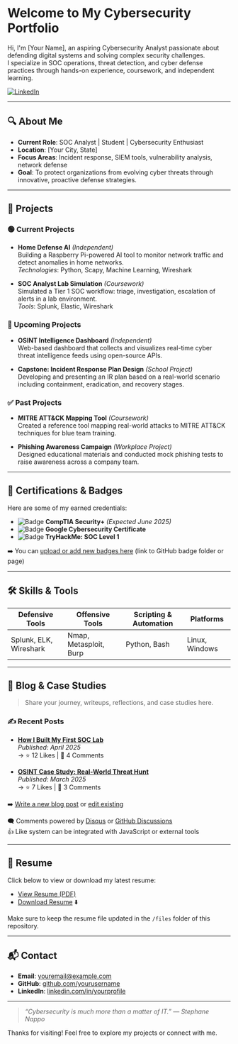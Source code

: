 # Welcome to My Cybersecurity Portfolio

Hi, I'm [Your Name], an aspiring Cybersecurity Analyst passionate about defending digital systems and solving complex security challenges.  
I specialize in SOC operations, threat detection, and cyber defense practices through hands-on experience, coursework, and independent learning.

[![LinkedIn](https://img.shields.io/badge/LinkedIn-Connect-blue)](https://www.linkedin.com/in/yourprofile)

---

## 🔍 About Me

- **Current Role**: SOC Analyst | Student | Cybersecurity Enthusiast  
- **Location**: [Your City, State]  
- **Focus Areas**: Incident response, SIEM tools, vulnerability analysis, network defense  
- **Goal**: To protect organizations from evolving cyber threats through innovative, proactive defense strategies.

---

## 🚧 Projects

### 🟢 Current Projects
- **Home Defense AI** *(Independent)*  
  Building a Raspberry Pi-powered AI tool to monitor network traffic and detect anomalies in home networks.  
  _Technologies_: Python, Scapy, Machine Learning, Wireshark  

- **SOC Analyst Lab Simulation** *(Coursework)*  
  Simulated a Tier 1 SOC workflow: triage, investigation, escalation of alerts in a lab environment.  
  _Tools_: Splunk, Elastic, Wireshark

### 📅 Upcoming Projects
- **OSINT Intelligence Dashboard** *(Independent)*  
  Web-based dashboard that collects and visualizes real-time cyber threat intelligence feeds using open-source APIs.

- **Capstone: Incident Response Plan Design** *(School Project)*  
  Developing and presenting an IR plan based on a real-world scenario including containment, eradication, and recovery stages.

### ✅ Past Projects
- **MITRE ATT&CK Mapping Tool** *(Coursework)*  
  Created a reference tool mapping real-world attacks to MITRE ATT&CK techniques for blue team training.

- **Phishing Awareness Campaign** *(Workplace Project)*  
  Designed educational materials and conducted mock phishing tests to raise awareness across a company team.

---

## 🏅 Certifications & Badges

Here are some of my earned credentials:

- ![Badge](badges/securityplus.png) **CompTIA Security+** *(Expected June 2025)*  
- ![Badge](badges/google_cert.png) **Google Cybersecurity Certificate**  
- ![Badge](badges/tryhackme.png) **TryHackMe: SOC Level 1**  

➡️ You can [upload or add new badges here](#) (link to GitHub badge folder or page)

---

## 🛠 Skills & Tools

| Defensive Tools        | Offensive Tools        | Scripting & Automation  | Platforms         |
|------------------------|------------------------|--------------------------|-------------------|
| Splunk, ELK, Wireshark | Nmap, Metasploit, Burp | Python, Bash             | Linux, Windows    |

---

## 📝 Blog & Case Studies

> Share your journey, writeups, reflections, and case studies here.

### ✍️ Recent Posts

- **[How I Built My First SOC Lab](blog/how-i-built-my-soc-lab.md)**  
  _Published: April 2025_  
  → ⭐ 12 Likes | 💬 4 Comments

- **[OSINT Case Study: Real-World Threat Hunt](blog/osint-case-study.md)**  
  _Published: March 2025_  
  → ⭐ 7 Likes | 💬 3 Comments

➡️ [Write a new blog post](#) or [edit existing](#)

🗨️ Comments powered by [Disqus](https://disqus.com/) or [GitHub Discussions](https://docs.github.com/en/discussions)  
👍 Like system can be integrated with JavaScript or external tools

---

## 📄 Resume

Click below to view or download my latest resume:

- [View Resume (PDF)](files/Your_Name_Resume.pdf)  
- [Download Resume](files/Your_Name_Resume.pdf) ⬇️  

Make sure to keep the resume file updated in the `/files` folder of this repository.

---

## 📬 Contact

- **Email**: youremail@example.com  
- **GitHub**: [github.com/yourusername](https://github.com/yourusername)  
- **LinkedIn**: [linkedin.com/in/yourprofile](https://linkedin.com/in/yourprofile)

---

> _“Cybersecurity is much more than a matter of IT.” — Stephane Nappo_

Thanks for visiting! Feel free to explore my projects or connect with me.
